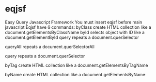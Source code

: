 # eqjsf
Easy Query Javascript Framework
You must insert eqjsf before main javascript
Eqjsf have 6 commands:
byClass create HTML collection like a 								document.getElementsByClassName
byId selects object with ID like a 								document.getElementById
query repeats a document.querSelector

queryAll repeats a document.querSelectorAll

query repeats a document.querSelector

byTag create HTML collection like a 								document.getElementsByTagName

byName create HTML collection like a 								document.getElementsByName

